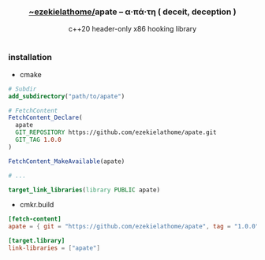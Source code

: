 <div align="center">
  <h3><a href="https://github.com/ezekielathome">
    ~ezekielathome/</a>apate – α‧πά‧τη ( deceit, deception )
  </h3>
c++20 header-only x86 hooking library
</div>

#
### installation
* cmake
```cmake
# Subdir
add_subdirectory("path/to/apate")

# FetchContent
FetchContent_Declare(
  apate
  GIT_REPOSITORY https://github.com/ezekielathome/apate.git
  GIT_TAG 1.0.0
)

FetchContent_MakeAvailable(apate)

# ...

target_link_libraries(library PUBLIC apate)
```
* cmkr.build
```toml
[fetch-content]
apate = { git = "https://github.com/ezekielathome/apate", tag = "1.0.0" }

[target.library]
link-libraries = ["apate"]
```